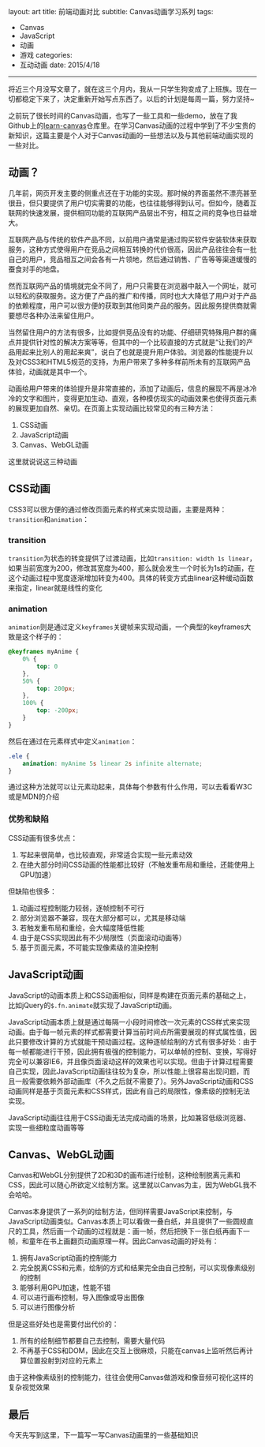 layout: art
title: 前端动画对比
subtitle: Canvas动画学习系列
tags: 
- Canvas
- JavaScript
- 动画
- 游戏
categories: 
- 互动动画
date: 2015/4/18
---

将近三个月没写文章了，就在这三个月内，我从一只学生狗变成了上班族。现在一切都稳定下来了，决定重新开始写点东西了。以后的计划是每周一篇，努力坚持~

之前玩了很长时间的Canvas动画，也写了一些工具和一些demo，放在了我Github上的[learn-canvas](https://github.com/LingyuCoder/learn-canvas)仓库里。在学习Canvas动画的过程中学到了不少宝贵的新知识，这篇主要是个人对于Canvas动画的一些想法以及与其他前端动画实现的一些对比。

<!-- more -->


## 动画？
几年前，网页开发主要的侧重点还在于功能的实现。那时候的界面虽然不漂亮甚至很丑，但只要提供了用户切实需要的功能，也往往能够得到认可。但如今，随着互联网的快速发展，提供相同功能的互联网产品层出不穷，相互之间的竞争也日益增大。

互联网产品与传统的软件产品不同，以前用户通常是通过购买软件安装软体来获取服务，这种方式使得用户在竞品之间相互转换的代价很高，因此产品往往会有一批自己的用户，竞品相互之间会各有一片领地，然后通过销售、广告等等渠道缓慢的蚕食对手的地盘。

然而互联网产品的情境就完全不同了，用户只需要在浏览器中敲入一个网址，就可以轻松的获取服务。这方便了产品的推广和传播，同时也大大降低了用户对于产品的依赖程度，用户可以很方便的获取到其他同类产品的服务。因此服务提供商就需要想尽各种办法来留住用户。

当然留住用户的方法有很多，比如提供竞品没有的功能、仔细研究特殊用户群的痛点并提供针对性的解决方案等等，但其中的一个比较直接的方式就是“让我们的产品用起来比别人的用起来爽”，说白了也就是提升用户体验。浏览器的性能提升以及对CSS3和HTML5规范的支持，为用户带来了多种多样前所未有的互联网产品体验，动画就是其中一个。

动画给用户带来的体验提升是非常直接的，添加了动画后，信息的展现不再是冰冷冷的文字和图片，变得更加生动、直观，各种模仿现实的动画效果也使得页面元素的展现更加自然、亲切。在页面上实现动画比较常见的有三种方法：

1. CSS动画
2. JavaScript动画
3. Canvas、WebGL动画

这里就说说这三种动画

## CSS动画
CSS3可以很方便的通过修改页面元素的样式来实现动画，主要是两种：`transition`和`animation`：

### transition
`transition`为状态的转变提供了过渡动画，比如`transition: width 1s linear`，如果当前宽度为200，修改其宽度为400，那么就会发生一个时长为1s的动画，在这个动画过程中宽度逐渐增加转变为400。具体的转变方式由linear这种缓动函数来指定，linear就是线性的变化

### animation
`animation`则是通过定义`keyframes`关键帧来实现动画，一个典型的keyframes大致是这个样子的：


```css
@keyframes myAnime {
    0% {
        top: 0
    },
    50% {
        top: 200px;
    },
    100% {
        top: -200px;   
    }
} 
```

然后在通过在元素样式中定义`animation`：

```css
.ele {
    animation: myAnime 5s linear 2s infinite alternate;
}
```

通过这种方法就可以让元素动起来，具体每个参数有什么作用，可以去看看W3C或是MDN的介绍

### 优势和缺陷
CSS动画有很多优点：

1. 写起来很简单，也比较直观，非常适合实现一些元素动效
2. 在绝大部分时间CSS动画的性能都比较好（不触发重布局和重绘，还能使用上GPU加速）

但缺陷也很多：

1. 动画过程控制能力较弱，逐帧控制不可行
2. 部分浏览器不兼容，现在大部分都可以，尤其是移动端
3. 若触发重布局和重绘，会大幅度降低性能
4. 由于是CSS实现因此有不少局限性（页面滚动动画等）
5. 基于页面元素，不可能实现像素级的渲染控制

## JavaScript动画
JavaScript的动画本质上和CSS动画相似，同样是构建在页面元素的基础之上，比如jQuery的`$.fn.animate`就实现了JavaScript动画。

JavaScript动画本质上就是通过每隔一小段时间修改一次元素的CSS样式来实现动画。由于每一帧元素的样式都需要计算当前时间点所需要展现的样式属性值，因此只要修改计算的方式就能干预动画过程。这种逐帧绘制的方式有很多好处：由于每一帧都能进行干预，因此拥有极强的控制能力，可以单帧的控制、变换，写得好完全可以兼容IE6，并且像页面滚动这样的效果也可以实现。但由于计算过程需要自己实现，因此JavaScript动画往往较为复杂，所以性能上很容易出现问题，而且一般需要依赖外部动画库（不久之后就不需要了）。另外JavaScript动画和CSS动画同样是基于页面元素和CSS样式，因此有自己的局限性，像素级的控制无法实现。

JavaScript动画往往用于CSS动画无法完成动画的场景，比如兼容低级浏览器、实现一些细粒度动画等等

## Canvas、WebGL动画
Canvas和WebGL分别提供了2D和3D的画布进行绘制，这种绘制脱离元素和CSS，因此可以随心所欲定义绘制方案。这里就以Canvas为主，因为WebGL我不会哈哈。

Canvas本身提供了一系列的绘制方法，但同样需要JavaScript来控制，与JavaScript动画类似。Canvas本质上可以看做一叠白纸，并且提供了一些圆规直尺的工具，然后画一个动画的过程就是：画一帧，然后把换下一张白纸再画下一帧，和童年在书上画翻页动画原理一样。因此Canvas动画的好处有：

1. 拥有JavaScript动画的控制能力
2. 完全脱离CSS和元素，绘制的方式和结果完全由自己控制，可以实现像素级别的控制
3. 能够利用GPU加速，性能不错
4. 可以进行画布控制，导入图像或导出图像
5. 可以进行图像分析

但是这些好处也是需要付出代价的：

1. 所有的绘制细节都要自己去控制，需要大量代码
2. 不再基于CSS和DOM，因此在交互上很麻烦，只能在canvas上监听然后再计算位置投射到对应的元素上

由于这种像素级别的控制能力，往往会使用Canvas做游戏和像音频可视化这样的复杂视觉效果

## 最后
今天先写到这里，下一篇写一写Canvas动画里的一些基础知识
